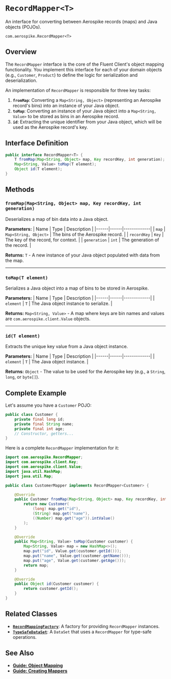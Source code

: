 # `RecordMapper<T>`

An interface for converting between Aerospike records (maps) and Java objects (POJOs).

`com.aerospike.RecordMapper<T>`

## Overview

The `RecordMapper` interface is the core of the Fluent Client's object mapping functionality. You implement this interface for each of your domain objects (e.g., `Customer`, `Product`) to define the logic for serialization and deserialization.

An implementation of `RecordMapper` is responsible for three key tasks:
1.  **`fromMap`**: Converting a `Map<String, Object>` (representing an Aerospike record's bins) into an instance of your Java object.
2.  **`toMap`**: Converting an instance of your Java object into a `Map<String, Value>` to be stored as bins in an Aerospike record.
3.  **`id`**: Extracting the unique identifier from your Java object, which will be used as the Aerospike record's key.

## Interface Definition

```java
public interface RecordMapper<T> {
    T fromMap(Map<String, Object> map, Key recordKey, int generation);
    Map<String, Value> toMap(T element);
    Object id(T element);
}
```

## Methods

### `fromMap(Map<String, Object> map, Key recordKey, int generation)`

Deserializes a map of bin data into a Java object.

**Parameters:**
| Name | Type | Description |
|------|------|-------------|
| `map` | `Map<String, Object>` | The bins of the Aerospike record. |
| `recordKey` | `Key` | The key of the record, for context. |
| `generation` | `int` | The generation of the record. |

**Returns:** `T` - A new instance of your Java object populated with data from the map.

---

### `toMap(T element)`

Serializes a Java object into a map of bins to be stored in Aerospike.

**Parameters:**
| Name | Type | Description |
|------|------|-------------|
| `element` | `T` | The Java object instance to serialize. |

**Returns:** `Map<String, Value>` - A map where keys are bin names and values are `com.aerospike.client.Value` objects.

---

### `id(T element)`

Extracts the unique key value from a Java object instance.

**Parameters:**
| Name | Type | Description |
|------|------|-------------|
| `element` | `T` | The Java object instance. |

**Returns:** `Object` - The value to be used for the Aerospike key (e.g., a `String`, `long`, or `byte[]`).

## Complete Example

Let's assume you have a `Customer` POJO:
```java
public class Customer {
    private final long id;
    private final String name;
    private final int age;
    // Constructor, getters...
}
```

Here is a complete `RecordMapper` implementation for it:
```java
import com.aerospike.RecordMapper;
import com.aerospike.client.Key;
import com.aerospike.client.Value;
import java.util.HashMap;
import java.util.Map;

public class CustomerMapper implements RecordMapper<Customer> {

    @Override
    public Customer fromMap(Map<String, Object> map, Key recordKey, int generation) {
        return new Customer(
            (long) map.get("id"),
            (String) map.get("name"),
            ((Number) map.get("age")).intValue()
        );
    }

    @Override
    public Map<String, Value> toMap(Customer customer) {
        Map<String, Value> map = new HashMap<>();
        map.put("id", Value.get(customer.getId()));
        map.put("name", Value.get(customer.getName()));
        map.put("age", Value.get(customer.getAge()));
        return map;
    }

    @Override
    public Object id(Customer customer) {
        return customer.getId();
    }
}
```

## Related Classes

- **[`RecordMappingFactory`](./record-mapping-factory.md)**: A factory for providing `RecordMapper` instances.
- **[`TypeSafeDataSet`](../operations/typesafe-dataset.md)**: A `DataSet` that uses a `RecordMapper` for type-safe operations.

## See Also

- **[Guide: Object Mapping](../../concepts/object-mapping.md)**
- **[Guide: Creating Mappers](../../guides/object-mapping/creating-mappers.md)**
